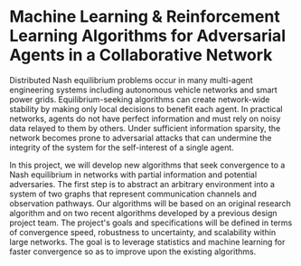 # Machine Learning & Reinforcement Learning Algorithms for Adversarial Agents in a Collaborative Network
Distributed Nash equilibrium problems occur in many multi-agent engineering systems including autonomous vehicle networks and smart power grids. Equilibrium-seeking algorithms can create network-wide stability by making only local decisions to benefit each agent. In practical networks, agents do not have perfect information and must rely on noisy data relayed to them by others. Under sufficient information sparsity, the network becomes prone to adversarial attacks that can undermine the integrity of the system for the self-interest of a single agent.

In this project, we will develop new algorithms that seek convergence to a Nash equilibrium in networks with partial information and potential adversaries. The first step is to abstract an arbitrary environment into a system of two graphs that represent communication channels and observation pathways. Our algorithms will be based on an original research algorithm and on two recent algorithms developed by a previous design project team. The project's goals and specifications will be defined in terms of convergence speed, robustness to uncertainty, and scalability within large networks. The goal is to leverage statistics and machine learning for faster convergence so as to improve upon the existing algorithms.
